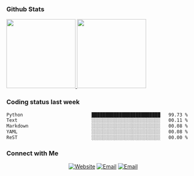 
### Github Stats

<a href="https://github.com/lileixuan">
  <img height="180em" src="https://github-readme-stats.vercel.app/api?username=lileixuan&theme=buefy&show_icons=true" />
  <img height="180em" src="https://github-readme-stats.vercel.app/api/top-langs/?username=lileixuan&theme=buefy&layout=compact" />
</a>

### Coding status last week 

<!--START_SECTION:waka-->

```txt
Python                         █████████████████████████   99.73 %
Text                           ░░░░░░░░░░░░░░░░░░░░░░░░░   00.11 %
Markdown                       ░░░░░░░░░░░░░░░░░░░░░░░░░   00.08 %
YAML                           ░░░░░░░░░░░░░░░░░░░░░░░░░   00.08 %
ReST                           ░░░░░░░░░░░░░░░░░░░░░░░░░   00.00 %
```

<!--END_SECTION:waka-->

### Connect with Me 

<p align="center">
<a href="https://www.koomu.cn/"><img alt="Website" src="https://img.shields.io/badge/Website-www.koomu.cn-blue?style=flat-square&logo=google-chrome"></a>
<a href="mailto:lileixuan@gmail.com"><img alt="Email" src="https://img.shields.io/badge/Email-lileixuan@gmail.com-blue?style=flat-square&logo=gmail"></a>
<a href="https://www.koomu.cn/rss/"><img alt="Email" src="https://img.shields.io/badge/RSS-www.koomu.cn%2Frss%2F-blue?style=flat-square&logo=rss"></a>


</p>
